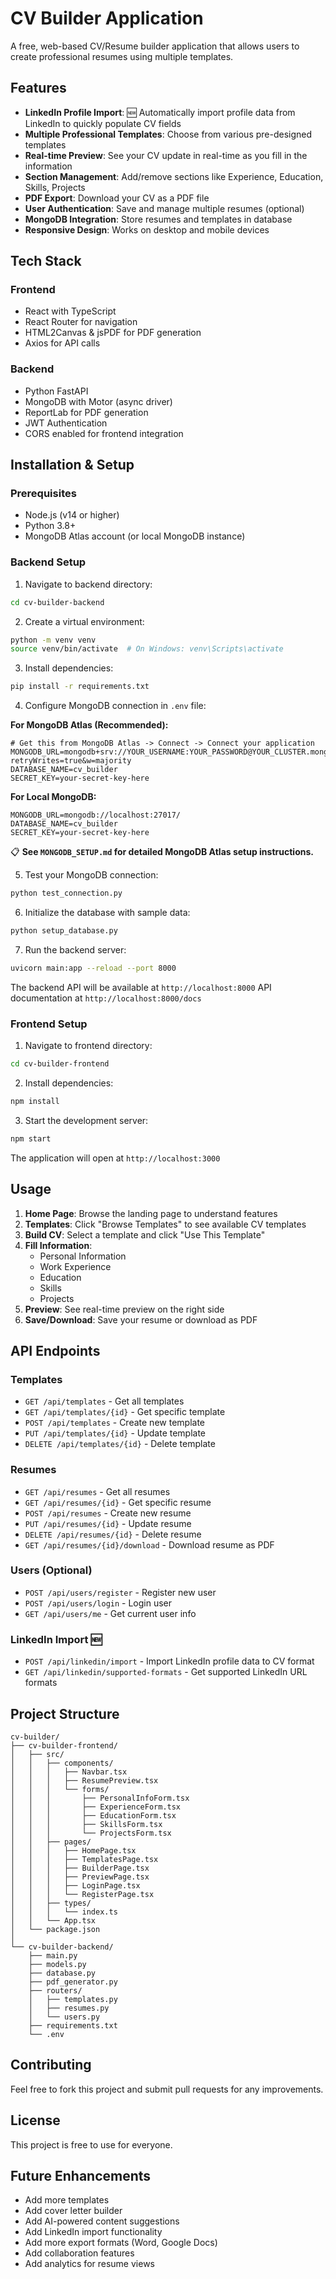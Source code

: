 # CV Builder Application

A free, web-based CV/Resume builder application that allows users to create professional resumes using multiple templates.

## Features

- **LinkedIn Profile Import**: 🆕 Automatically import profile data from LinkedIn to quickly populate CV fields
- **Multiple Professional Templates**: Choose from various pre-designed templates
- **Real-time Preview**: See your CV update in real-time as you fill in the information
- **Section Management**: Add/remove sections like Experience, Education, Skills, Projects
- **PDF Export**: Download your CV as a PDF file
- **User Authentication**: Save and manage multiple resumes (optional)
- **MongoDB Integration**: Store resumes and templates in database
- **Responsive Design**: Works on desktop and mobile devices

## Tech Stack

### Frontend
- React with TypeScript
- React Router for navigation
- HTML2Canvas & jsPDF for PDF generation
- Axios for API calls

### Backend
- Python FastAPI
- MongoDB with Motor (async driver)
- ReportLab for PDF generation
- JWT Authentication
- CORS enabled for frontend integration

## Installation & Setup

### Prerequisites
- Node.js (v14 or higher)
- Python 3.8+
- MongoDB Atlas account (or local MongoDB instance)

### Backend Setup

1. Navigate to backend directory:
```bash
cd cv-builder-backend
```

2. Create a virtual environment:
```bash
python -m venv venv
source venv/bin/activate  # On Windows: venv\Scripts\activate
```

3. Install dependencies:
```bash
pip install -r requirements.txt
```

4. Configure MongoDB connection in `.env` file:

**For MongoDB Atlas (Recommended):**
```env
# Get this from MongoDB Atlas -> Connect -> Connect your application
MONGODB_URL=mongodb+srv://YOUR_USERNAME:YOUR_PASSWORD@YOUR_CLUSTER.mongodb.net/?retryWrites=true&w=majority
DATABASE_NAME=cv_builder
SECRET_KEY=your-secret-key-here
```

**For Local MongoDB:**
```env
MONGODB_URL=mongodb://localhost:27017/
DATABASE_NAME=cv_builder
SECRET_KEY=your-secret-key-here
```

📋 **See `MONGODB_SETUP.md` for detailed MongoDB Atlas setup instructions.**

5. Test your MongoDB connection:
```bash
python test_connection.py
```

6. Initialize the database with sample data:
```bash
python setup_database.py
```

7. Run the backend server:
```bash
uvicorn main:app --reload --port 8000
```

The backend API will be available at `http://localhost:8000`
API documentation at `http://localhost:8000/docs`

### Frontend Setup

1. Navigate to frontend directory:
```bash
cd cv-builder-frontend
```

2. Install dependencies:
```bash
npm install
```

3. Start the development server:
```bash
npm start
```

The application will open at `http://localhost:3000`

## Usage

1. **Home Page**: Browse the landing page to understand features
2. **Templates**: Click "Browse Templates" to see available CV templates
3. **Build CV**: Select a template and click "Use This Template"
4. **Fill Information**:
   - Personal Information
   - Work Experience
   - Education
   - Skills
   - Projects
5. **Preview**: See real-time preview on the right side
6. **Save/Download**: Save your resume or download as PDF

## API Endpoints

### Templates
- `GET /api/templates` - Get all templates
- `GET /api/templates/{id}` - Get specific template
- `POST /api/templates` - Create new template
- `PUT /api/templates/{id}` - Update template
- `DELETE /api/templates/{id}` - Delete template

### Resumes
- `GET /api/resumes` - Get all resumes
- `GET /api/resumes/{id}` - Get specific resume
- `POST /api/resumes` - Create new resume
- `PUT /api/resumes/{id}` - Update resume
- `DELETE /api/resumes/{id}` - Delete resume
- `GET /api/resumes/{id}/download` - Download resume as PDF

### Users (Optional)
- `POST /api/users/register` - Register new user
- `POST /api/users/login` - Login user
- `GET /api/users/me` - Get current user info

### LinkedIn Import 🆕
- `POST /api/linkedin/import` - Import LinkedIn profile data to CV format
- `GET /api/linkedin/supported-formats` - Get supported LinkedIn URL formats

## Project Structure

```
cv-builder/
├── cv-builder-frontend/
│   ├── src/
│   │   ├── components/
│   │   │   ├── Navbar.tsx
│   │   │   ├── ResumePreview.tsx
│   │   │   └── forms/
│   │   │       ├── PersonalInfoForm.tsx
│   │   │       ├── ExperienceForm.tsx
│   │   │       ├── EducationForm.tsx
│   │   │       ├── SkillsForm.tsx
│   │   │       └── ProjectsForm.tsx
│   │   ├── pages/
│   │   │   ├── HomePage.tsx
│   │   │   ├── TemplatesPage.tsx
│   │   │   ├── BuilderPage.tsx
│   │   │   ├── PreviewPage.tsx
│   │   │   ├── LoginPage.tsx
│   │   │   └── RegisterPage.tsx
│   │   ├── types/
│   │   │   └── index.ts
│   │   └── App.tsx
│   └── package.json
│
└── cv-builder-backend/
    ├── main.py
    ├── models.py
    ├── database.py
    ├── pdf_generator.py
    ├── routers/
    │   ├── templates.py
    │   ├── resumes.py
    │   └── users.py
    ├── requirements.txt
    └── .env
```

## Contributing

Feel free to fork this project and submit pull requests for any improvements.

## License

This project is free to use for everyone.

## Future Enhancements

- Add more templates
- Add cover letter builder
- Add AI-powered content suggestions
- Add LinkedIn import functionality
- Add more export formats (Word, Google Docs)
- Add collaboration features
- Add analytics for resume views